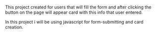 This project created for users that will fill the form 
and after clicking the button 
on the page will appear card with this info that user entered. 


In this project i will be using javascript for form-submitting and card creation.

